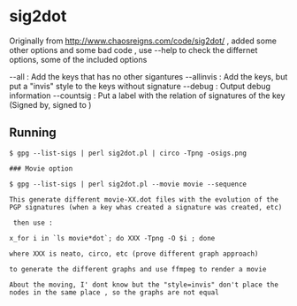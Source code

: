 # sig2dot
Originally from http://www.chaosreigns.com/code/sig2dot/ , added some other options and some bad code ,
 use --help to check the differnet options, some of the included options

--all : Add the keys that has no other sigantures 
--allinvis : Add the keys, but put a "invis" style to the keys without signature 
--debug : Output debug information
--countsig : Put a label with the relation of signatures of the key (Signed by, signed to )


## Running
```
$ gpg --list-sigs | perl sig2dot.pl | circo -Tpng -osigs.png

### Movie option

$ gpg --list-sigs | perl sig2dot.pl --movie movie --sequence 

This generate different movie-XX.dot files with the evolution of the PGP signatures (when a key whas created a signature was created, etc)

 then use :

x_for i in `ls movie*dot`; do XXX -Tpng -O $i ; done 

where XXX is neato, circo, etc (prove different graph approach)

to generate the different graphs and use ffmpeg to render a movie

About the moving, I' dont know but the "style=invis" don't place the nodes in the same place , so the graphs are not equal

```
